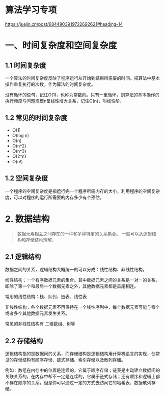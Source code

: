 # 算法学习专项

https://juejin.cn/post/6844903919722692621#heading-14

# 一、时间复杂度和空间复杂度
## 1.1 时间复杂度
一个算法的时间复杂度反映了程序运行从开始到结束所需要的时间。把算法中基本操作重复执行的次数，作为算法的时间复杂度。

没有循环的语句，记住O(1)，也称为常数阶。只有一重循环，则算法的基本操作的执行频度与问题规模n呈线性增大关系，记住O(n)，叫线性阶。

## 1.2 常见的时间复杂度
- O(1)
- O(log n)
- O(n)
- O(n^2)
- O(n^3)
- O(2^n)
- O(n!)

## 1.2 空间复杂度
一个程序的空间复杂度是指运行完一个程序所需内存的大小。利用程序的空间复杂度，可以对程序的运行所需要的内存多少有个预估。

# 2. 数据结构
> 数据元素相互之间存在的一种和多种特定的关系集合。
一般可以从逻辑结构和存储结构理解。
## 2.1 逻辑结构
数据之间的关系，逻辑结构大概统一的可以分成：线性结构、非线性结构。

线性结构：一个有序数据元素的集合。其中数据元素之间的关系是一对一的关系，即除了第一个和最后一个数据元素之外，其他数据元素都是首尾相连。

常用的线性结构：栈、队列、链表、线性表

非线性结构：各个数据元素不再保持在一个线性序列中，每个数据元素可能与零个或者多个其他数据元素发生关系。

常见的非线性结构有 二维数组、树等

## 2.2 存储结构
逻辑结构指的是数据间的关系，而存储结构是逻辑结构用计算机语言的实现，创常见的存储结构有顺序存储、链式存储、索引存储以及散列存储。

例如：数组在内存中的位置是连续的，它属于顺序存储；链表是主动建立数据间的关联关系的，在内存中却不一定是连续的，它属于链式存储；还有顺序和逻辑上都不存在顺序的关系，但是你可以通过一定的方式去访问它的哈希表，数据散列存储。